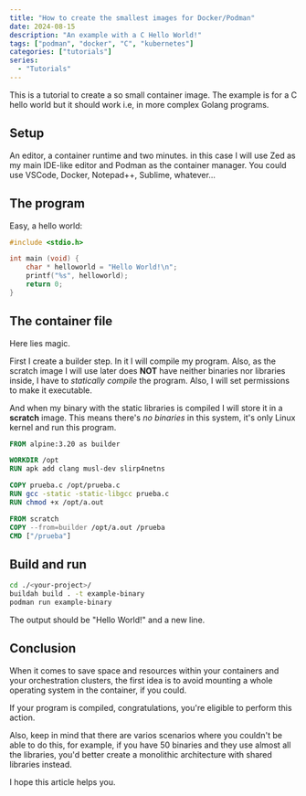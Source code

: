 ```yaml
---
title: "How to create the smallest images for Docker/Podman"
date: 2024-08-15
description: "An example with a C Hello World!"
tags: ["podman", "docker", "C", "kubernetes"]
categories: ["tutorials"]
series:
  - "Tutorials"
---
```


This is a tutorial to create a so small container image. The example is for a C hello world but it should work i.e, in more complex Golang programs.

## Setup

An editor, a container runtime and two minutes. in this case I will use Zed as my main IDE-like editor and Podman as the container manager. You could use VSCode, Docker, Notepad++, Sublime, whatever...

## The program

Easy, a hello world:

```c
#include <stdio.h>

int main (void) {
    char * helloworld = "Hello World!\n";
    printf("%s", helloworld);
    return 0;
}
```

## The container file

Here lies magic.

First I create a builder step. In it I will compile my program. Also, as the scratch image I will use later does **NOT** have neither binaries nor libraries inside, I have to *statically compile* the program. Also, I will set permissions to make it executable.

And when my binary with the static libraries is compiled I will store it in a **scratch** image. This means there's *no binaries* in this system, it's only Linux kernel and run this program.
```dockerfile
FROM alpine:3.20 as builder

WORKDIR /opt
RUN apk add clang musl-dev slirp4netns

COPY prueba.c /opt/prueba.c
RUN gcc -static -static-libgcc prueba.c
RUN chmod +x /opt/a.out

FROM scratch
COPY --from=builder /opt/a.out /prueba
CMD ["/prueba"]
```

## Build and run

```bash
cd ./<your-project>/
buildah build . -t example-binary
podman run example-binary
```

The output should be "Hello World!" and a new line.

## Conclusion

When it comes to save space and resources within your containers and your orchestration clusters, the first idea is to avoid mounting a whole operating system in the container, if you could.

If your program is compiled, congratulations, you're eligible to perform this action.

Also, keep in mind that there are varios scenarios where you couldn't be able to do this, for example, if you have 50 binaries and they use almost all the libraries, you'd better create a monolithic architecture with shared libraries instead.

I hope this article helps you.
